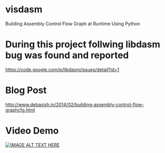 visdasm
=======

Building Assembly Control Flow Graph at Runtime Using Python

During this project follwing libdasm bug was found and reported
===============================================================

https://code.google.com/p/libdasm/issues/detail?id=1

Blog Post
=========

http://www.debasish.in/2014/02/building-assembly-control-flow-graphcfg.html


Video Demo
==========


[![IMAGE ALT TEXT HERE](http://edudemic.com/wp-content/uploads/2013/01/youtube.png)](http://www.youtube.com/watch?v=tBLljvYVwpo&feature=youtu.be)
